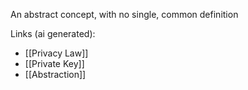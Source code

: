 An abstract concept, with no single, common definition

Links (ai generated):
 - [[Privacy Law]]
 - [[Private Key]]
 - [[Abstraction]]
